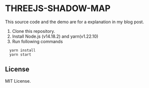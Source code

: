 # THREEJS-SHADOW-MAP

This source code and the demo are for a explanation in my blog post.

1. Clone this repository.
2. Install Node.js (v14.18.2) and yarn(v1.22.10)
3. Run following commands
```
  yarn install  
  yarn start
```

## License
MIT License.  
